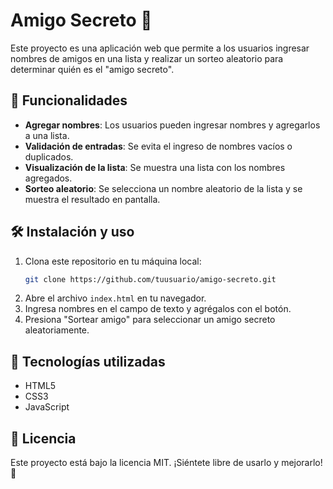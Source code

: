 # Amigo Secreto 🎉

Este proyecto es una aplicación web que permite a los usuarios ingresar nombres de amigos en una lista y realizar un sorteo aleatorio para determinar quién es el "amigo secreto".

## 🚀 Funcionalidades
- **Agregar nombres**: Los usuarios pueden ingresar nombres y agregarlos a una lista.
- **Validación de entradas**: Se evita el ingreso de nombres vacíos o duplicados.
- **Visualización de la lista**: Se muestra una lista con los nombres agregados.
- **Sorteo aleatorio**: Se selecciona un nombre aleatorio de la lista y se muestra el resultado en pantalla.

## 🛠 Instalación y uso
1. Clona este repositorio en tu máquina local:
   ```bash
   git clone https://github.com/tuusuario/amigo-secreto.git
   ```
2. Abre el archivo `index.html` en tu navegador.
3. Ingresa nombres en el campo de texto y agrégalos con el botón.
4. Presiona "Sortear amigo" para seleccionar un amigo secreto aleatoriamente.

## 📌 Tecnologías utilizadas
- HTML5
- CSS3
- JavaScript

## 📜 Licencia
Este proyecto está bajo la licencia MIT. ¡Siéntete libre de usarlo y mejorarlo! 🚀
